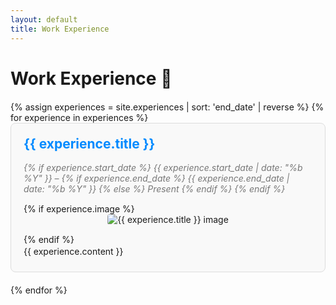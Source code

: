 ```yaml
---
layout: default
title: Work Experience
---
```


<h1>Work Experience 💼</h1>

<div class="experience-list">
  {% assign experiences = site.experiences | sort: 'end_date' | reverse %}
  {% for experience in experiences %}
    <div class="experience-item">
      <h2 class="experience-title">{{ experience.title }}</h2>
      <p class="experience-meta">
        {% if experience.start_date %}
          {{ experience.start_date | date: "%b %Y" }} &ndash; 
          {% if experience.end_date %}
            {{ experience.end_date | date: "%b %Y" }}
          {% else %}
            Present
          {% endif %}
        {% endif %}
      </p>
      {% if experience.image %}
        <div class="experience-image">
          <img src="{{ experience.image | relative_url }}" alt="{{ experience.title }} image" loading="lazy">
        </div>
      {% endif %}
      <div class="experience-description">
        {{ experience.content }}
      </div>
    </div>
  {% endfor %}
</div>

<style>
  .experience-list {
    margin-top: 20px;
  }
  .experience-item {
    background-color: #f9f9f9;
    border: 1px solid #ddd;
    border-radius: 8px;
    padding: 20px;
    margin-bottom: 20px;
  }
  .experience-title {
    margin-top: 0;
    color: #008AFF;
  }
  .experience-meta {
    font-style: italic;
    color: #777;
    margin-bottom: 15px;
  }
  .experience-image {
    text-align: center;
    margin-bottom: 15px;
  }
  .experience-image img {
    max-width: 100%;
    height: auto;
    border-radius: 4px;
  }
  .experience-description {
    line-height: 1.6;
  }
</style>
